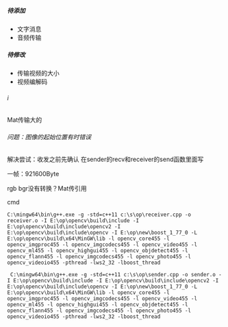 ##### 待添加

- 文字消息
- 音频传输

##### 待修改

- 传输视频的大小
- 视频编解码

###### i

Mat传输大的

###### 问题：图像的起始位置有时错误

解决尝试：收发之前先确认 在sender的recv和receiver的send函数里面写

一帧：921600Byte 

rgb bgr没有转换？Mat传引用

cmd

```
C:\mingw64\bin\g++.exe -g -std=c++11 c:\s\op\receiver.cpp -o receiver.o -I E:\op\opencv\build\include -I E:\op\opencv\build\include\opencv2 -I E:\op\opencv\build\include\opencv -I E:\op\new\boost_1_77_0 -L E:\op\opencv\build\x64\MinGW\lib -l opencv_core455 -l opencv_imgproc455 -l opencv_imgcodecs455 -l opencv_video455 -l opencv_ml455 -l opencv_highgui455 -l opencv_objdetect455 -l opencv_flann455 -l opencv_imgcodecs455 -l opencv_photo455 -l opencv_videoio455 -pthread -lws2_32 -lboost_thread

 C:\mingw64\bin\g++.exe -g -std=c++11 c:\s\op\sender.cpp -o sender.o -I E:\op\opencv\build\include -I E:\op\opencv\build\include\opencv2 -I E:\op\opencv\build\include\opencv -I E:\op\new\boost_1_77_0 -L E:\op\opencv\build\x64\MinGW\lib -l opencv_core455 -l opencv_imgproc455 -l opencv_imgcodecs455 -l opencv_video455 -l opencv_ml455 -l opencv_highgui455 -l opencv_objdetect455 -l opencv_flann455 -l opencv_imgcodecs455 -l opencv_photo455 -l opencv_videoio455 -pthread -lws2_32 -lboost_thread
```

